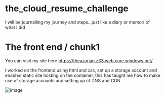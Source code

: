 # the_cloud_resume_challenge

I will be journalling my journey and steps...just like a diary or memoir of what i did

# The front end / chunk1

You can visit my site here https://theazurian.z33.web.core.windows.net/

I worked on the frontend using html and css, set up a storage account and enabled static site hosting on the container, this has taught me how to make use of storage accounts and setting up of DNS and CDN. 

![image](https://user-images.githubusercontent.com/73601265/222101692-d60663da-8609-463f-8a43-0abf1558bc4e.png)


